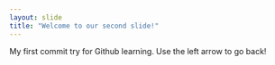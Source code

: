```yaml
---
layout: slide
title: "Welcome to our second slide!"
---
```

My first commit try for Github learning.
Use the left arrow to go back!
